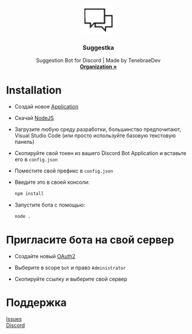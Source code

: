 <br />
<p align="center">
  <a href="https://github.com/ZodiackiIler/suggestka">
    <img src="https://github.com/ZodiackiIler/suggestka/blob/main/img/logo.png" alt="Logo" width="80" height="80">
  </a>

  <h3 align="center">Suggestka</h3>

  <p align="center">
    Suggestion Bot for Discord | Made by TenebraeDev
    <br />
    <a href="https://github.com/ZodiackiIler"><strong>Organization »</strong></a>
  </p>
</p>



# Installation

*  Создай новое [Application](https://discord.com/developers/applications)

*  Скачай [NodeJS](https://node.js.org)

*  Загрузите любую среду разработки, большинство предпочитают, Visual Studio Code (или просто используйте базовую текстовую панель)

*  Скопируйте свой токен из вашего Discord Bot Application и вставьте его в `config.json`

*  Поместите свой префикс в `config.json`

*  Введите это в своей консоли:
   ```sh
   npm install
   ```

*  Запустите бота с помощью:
    ```sh
    node .
    ```



# Пригласите бота на свой сервер

*  Создайте новый [OAuth2](https://discord.com/developers/applications/your_bot_id/oauth2)

*  Выберите в scope `bot` и право `Administrator`

*  Скопируйте ссылку и выберите свой сервер



# Поддержка

[Issues](https://github.com/ZodiackiIler/suggestka/issues)</br>
[Discord](https://discord.gg/rVEHRbVaJD)
